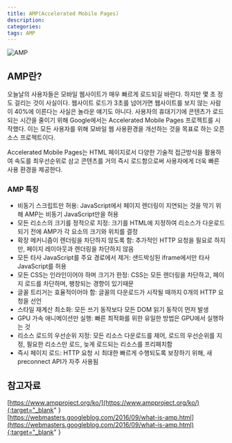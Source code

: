 ```yaml
---
title: AMP(Accelerated Mobile Pages)
description: 
categories: 
tags: AMP
---
```


![AMP](http://www.d2c-smile.com/wordpress/wp-content/uploads/2016/04/160412_00.png)

## AMP란?

오늘날의 사용자들은 모바일 웹사이트가 매우 빠르게 로드되길 바란다. 하지만 몇 초 정도 걸리는 것이 사실이다. 웹사이트 로드가 3초를 넘어가면 웹사이트를 보지 않는 사람이 40%에 이른다는 사실은 놀라운 얘기도 아니다. 사용자의 휴대기기에 콘텐츠가 로드되는 시간을 줄이기 위해 Google에서는 Accelerated Mobile Pages 프로젝트를 시작했다. 이는 모든 사용자를 위해 모바일 웹 사용환경을 개선하는 것을 목표로 하는 오픈소스 프로젝트이다.

Accelerated Mobile Pages는 HTML 페이지로서 다양한 기술적 접근방식을 활용하여 속도를 최우선순위로 삼고 콘텐츠를 거의 즉시 로드함으로써 사용자에게 더욱 빠른 사용 환경을 제공한다.

### AMP 특징

* 비동기 스크립트만 허용: JavaScript에서 페이지 렌더링이 지연되는 것을 막기 위해 AMP는 비동기 JavaScript만을 허용
* 모든 리소스의 크기를 정적으로 지정: 크기를 HTML에 지정하여 리소스가 다운로드되기 전에 AMP가 각 요소의 크기와 위치를 결정
* 확장 메커니즘이 렌더링을 차단하지 않도록 함: 추가적인 HTTP 요청을 필요로 하지만, 페이지 레이아웃과 렌더링을 차단하지 않음
* 모든 타사 JavaScript를 주요 경로에서 제거: 샌드박싱된 iframe에서만 타사 JavaScript를 허용
* 모든 CSS는 인라인이어야 하며 크기가 한정: CSS는 모든 렌더링을 차단하고, 페이지 로드를 차단하며, 팽창되는 경향이 있기때문
* 글꼴 트리거는 효율적이어야 함: 글꼴의 다운로드가 시작될 때까지 0개의 HTTP 요청을 선언
* 스타일 재계산 최소화: 모든 쓰기 동작보다 모든 DOM 읽기 동작이 먼저 발생
* GPU 가속 애니메이션만 실행: 빠른 최적화를 위한 유일한 방법은 GPU에서 실행하는 것
* 리소스 로드의 우선순위 지정: 모든 리소스 다운로드를 제어, 로드의 우선순위를 지정, 필요한 리소스만 로드, 늦게 로드되는 리소스를 프리패치함
* 즉시 페이지 로드: HTTP 요청 시 최대한 빠르게 수행되도록 보장하기 위해, 새 preconnect API가 자주 사용됨

## 참고자료

[https://www.ampproject.org/ko/](https://www.ampproject.org/ko/){:target="_blank" }<br>
[https://webmasters.googleblog.com/2016/09/what-is-amp.html](https://webmasters.googleblog.com/2016/09/what-is-amp.html){:target="_blank" }